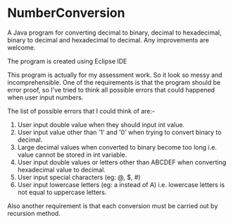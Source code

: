 # NumberConversion
A Java program for converting decimal to binary, decimal to hexadecimal, binary to decimal and hexadecimal to decimal. Any improvements are welcome.

The program is created using Eclipse IDE

This program is actually for my assessment work. So it look so messy and incomprehensible. One of the requirements is that the program should be error proof, so I've tried to think all possible errors that could happened when user input numbers. 

The list of possible errors that I could think of are:-
  1) User input double value when they should input int value.
  2) User input value other than '1' and '0' when trying to convert binary to decimal.
  3) Large decimal values when converted to binary become too long i.e. value cannot be stored in int variable.
  4) User input double values or letters other than ABCDEF when converting hexadecimal value to decimal.
  5) User input special characters (eg: @, $, #)
  6) User input lowercase letters (eg: a instead of A) i.e. lowercase letters is not equal to uppercase letters.
  
Also another requirement is that each conversion must be carried out by recursion method.
